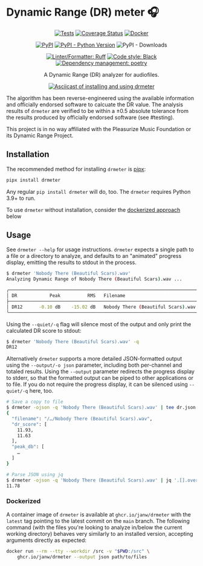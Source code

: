 # Dynamic Range (DR) meter 🎧

<!-- markdownlint-disable MD033 MD013 -->
<div align="center">

[![Tests](https://github.com/janw/drmeter/actions/workflows/tests.yaml/badge.svg)](https://github.com/janw/drmeter/actions/workflows/tests.yaml)
[![Coverage Status](https://codecov.io/gh/janw/drmeter/branch/main/graph/badge.svg?token=N8DBXQTM74)](https://codecov.io/gh/janw/drmeter)
[![Docker](https://github.com/janw/drmeter/actions/workflows/docker-build.yaml/badge.svg)](https://github.com/janw/drmeter/pkgs/container/drmeter)

[![PyPI](https://img.shields.io/pypi/v/drmeter.svg)](https://pypi.org/project/drmeter/)
[![PyPI - Python Version](https://img.shields.io/pypi/pyversions/drmeter.svg)](https://pypi.org/project/drmeter/)
![PyPI - Downloads](https://img.shields.io/pypi/dm/drmeter)

[![Linter/Formatter: Ruff](https://img.shields.io/endpoint?url=https://raw.githubusercontent.com/astral-sh/ruff/main/assets/badge/v2.json)](https://docs.astral.sh/ruff/)
[![Code style: Black](https://img.shields.io/badge/code%20style-black-000000.svg)](https://black.readthedocs.io/en/stable/)
[![Dependency management: poetry](https://img.shields.io/badge/deps-poetry-blueviolet.svg)](https://python-poetry.org/docs/)

<p>A Dynamic Range (DR) analyzer for audiofiles.<p>

<a href="https://asciinema.org/a/598647" target="_blank"><img alt="Asciicast of installing and using drmeter" src="https://asciinema.org/a/598647.svg" /></a>
</div>

The algorithm has been reverse-engineered using the available information and officially endorsed software to calcuate the DR value. The analysis results of `drmeter` are verified to be within a ±0.5 absolute tolerance from the results produced by officially endorsed software (see #testing).

This project is in no way affiliated with the Pleasurize Music Foundation or its Dynamic Range Project.

## Installation

The recommended method for installing `drmeter` is [pipx](https://pypa.github.io/pipx/):

```bash
pipx install drmeter
```

Any regular `pip install drmeter` will do, too. The `drmeter` requires Python 3.9+ to run.

To use `drmeter` without installation, consider the [dockerized approach](#dockerized) below

## Usage

See `drmeter --help` for usage instructions. `drmeter` expects a single path to a file or a directory to analyze, and defaults to an "animated" progress display, emitting the results to stdout in the process.

```sh
$ drmeter 'Nobody There (Beautiful Scars).wav'
Analyzing Dynamic Range of Nobody There (Beautiful Scars).wav ...

╭──────────────────────────────────────────────────────────────────────╮
│ DR            Peak          RMS   Filename                           │
├──────────────────────────────────────────────────────────────────────┤
│ DR12      -0.10 dB    -15.02 dB   Nobody There (Beautiful Scars).wav │
╰──────────────────────────────────────────────────────────────────────╯
```

Using the `--quiet/-q` flag will silence most of the output and only print the calculated DR score to stdout:

```sh
$ drmeter 'Nobody There (Beautiful Scars).wav' -q
DR12
```

Alternatively `drmeter` supports a more detailed JSON-formatted output using the `--output/-o json` parameter, including both per-channel and totaled results. Using the `--output` parameter redirects the progress display to stderr, so that the formatted output can be piped to other applications or to file. If you do not require the progress display, it can be silenced using `--quiet/-q` here, too.

```sh
# Save a copy to file
$ drmeter -ojson -q 'Nobody There (Beautiful Scars).wav' | tee dr.json
{
  "filename": "/…/Nobody There (Beautiful Scars).wav",
  "dr_score": [
    11.93,
    11.63
  ],
  "peak_db": [
    …
  ]
}
```

```sh
# Parse JSON using jq
$ drmeter -ojson -q 'Nobody There (Beautiful Scars).wav' | jq '.[].overall_dr_score'
11.78
```

### Dockerized

A container image of `drmeter` is available at `ghcr.io/janw/drmeter` with the `latest` tag pointing to the latest commit on the `main` branch. The following command (with the files you're looking to analyze in/below the current working directory) behaves very similarly to an installed version, accepting arguments directly as expected:

```sh
docker run --rm --tty --workdir /src -v "$PWD:/src" \
    ghcr.io/janw/drmeter --output json path/to/files
```
